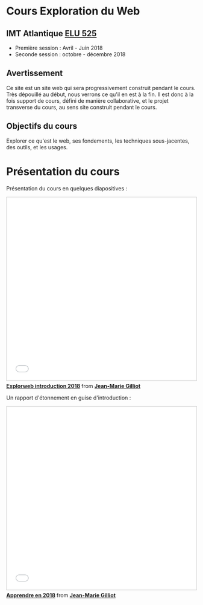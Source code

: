 # Cours Exploration du Web
## IMT Atlantique [ELU 525](https://portail.telecom-bretagne.eu/portal/pls/portal/pkg_df.programmes.SHOW_FICHE?p_id_mod_er=32168)
* Première session : Avril - Juin 2018
* Seconde session : octobre - décembre 2018

## Avertissement
Ce site est un site web qui sera progressivement construit pendant le cours. Très dépouillé au début, nous verrons ce qu'il en est à la fin.
Il est donc à la fois support de cours, défini de manière collaborative, et le projet transverse du cours, au sens site construit pendant le cours.

## Objectifs du cours
Explorer ce qu'est le web, ses fondements, les techniques sous-jacentes, des outils, et les usages.

# Présentation du cours 
Présentation du cours en quelques diapositives :
<iframe src="//www.slideshare.net/slideshow/embed_code/key/jDUCvpvun79jhv" width="595" height="485" frameborder="0" marginwidth="0" marginheight="0" scrolling="no" style="border:1px solid #CCC; border-width:1px; margin-bottom:5px; max-width: 100%;" allowfullscreen> </iframe> <div style="margin-bottom:5px"> <strong> <a href="//www.slideshare.net/jm.gilliot/explorweb-introduction-2018-92778235" title="Explorweb introduction 2018" target="_blank">Explorweb introduction 2018</a> </strong> from <strong><a href="https://www.slideshare.net/jm.gilliot" target="_blank">Jean-Marie Gilliot</a></strong> </div>

Un rapport d'étonnement en guise d'introduction :

<iframe src="//www.slideshare.net/slideshow/embed_code/key/1JFQv8Q6bi87NU" width="595" height="485" frameborder="0" marginwidth="0" marginheight="0" scrolling="no" style="border:1px solid #CCC; border-width:1px; margin-bottom:5px; max-width: 100%;" allowfullscreen> </iframe>
<div style="margin-bottom:5px"> <strong> <a href="//www.slideshare.net/jm.gilliot/apprendre-en-2018-86532227" title="Apprendre en 2018" target="_blank"> Apprendre en 2018</a> </strong> from <strong><a href="https://www.slideshare.net/jm.gilliot" target="_blank">Jean-Marie Gilliot</a></strong> </div>
